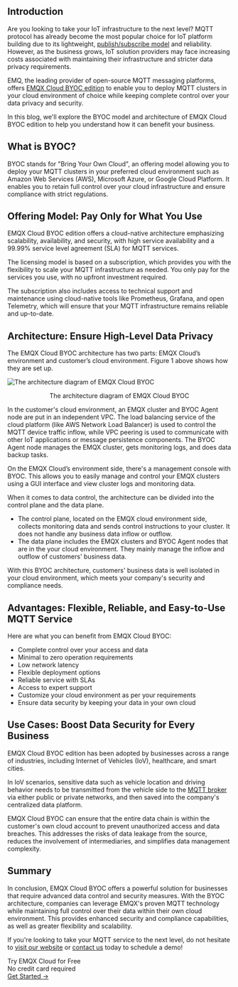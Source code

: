 ## Introduction

Are you looking to take your IoT infrastructure to the next level? MQTT protocol has already become the most popular choice for IoT platform building due to its lightweight, [publish/subscribe model](https://www.emqx.com/en/blog/mqtt-5-introduction-to-publish-subscribe-model) and reliability. However, as the business grows, IoT solution providers may face increasing costs associated with maintaining their infrastructure and stricter data privacy requirements. 

EMQ, the leading provider of open-source MQTT messaging platforms, offers [EMQX Cloud BYOC edition](https://www.emqx.com/en/cloud/byoc) to enable you to deploy MQTT clusters in your cloud environment of choice while keeping complete control over your data privacy and security.

In this blog, we'll explore the BYOC model and architecture of EMQX Cloud BYOC edition to help you understand how it can benefit your business.

## What is BYOC?

BYOC stands for "Bring Your Own Cloud", an offering model allowing you to deploy your MQTT clusters in your preferred cloud environment such as Amazon Web Services (AWS), Microsoft Azure, or Google Cloud Platform. It enables you to retain full control over your cloud infrastructure and ensure compliance with strict regulations.

## Offering Model: Pay Only for What You Use

EMQX Cloud BYOC edition offers a cloud-native architecture emphasizing scalability, availability, and security, with high service availability and a 99.99% service level agreement (SLA) for MQTT services.

The licensing model is based on a subscription, which provides you with the flexibility to scale your MQTT infrastructure as needed. You only pay for the services you use, with no upfront investment required. 

The subscription also includes access to technical support and maintenance using cloud-native tools like Prometheus, Grafana, and open Telemetry, which will ensure that your MQTT infrastructure remains reliable and up-to-date.

## Architecture: Ensure High-Level Data Privacy

The EMQX Cloud BYOC architecture has two parts: EMQX Cloud’s environment and customer’s cloud environment. Figure 1 above shows how they are set up.

![The architecture diagram of EMQX Cloud BYOC](https://assets.emqx.com/images/9ab816f6809f3ceb4fd14f4c4b0bbc08.png)

<center>The architecture diagram of EMQX Cloud BYOC</center>

In the customer's cloud environment, an EMQX cluster and BYOC Agent node are put in an independent VPC. The load balancing service of the cloud platform (like AWS Network Load Balancer) is used to control the MQTT device traffic inflow, while VPC peering is used to communicate with other IoT applications or message persistence components. The BYOC Agent node manages the EMQX cluster, gets monitoring logs, and does data backup tasks.

On the EMQX Cloud’s environment side, there's a management console with BYOC. This allows you to easily manage and control your EMQX clusters using a GUI interface and view cluster logs and monitoring data.

When it comes to data control, the architecture can be divided into the control plane and the data plane. 

- The control plane, located on the EMQX cloud environment side, collects monitoring data and sends control instructions to your cluster. It does not handle any business data inflow or outflow. 
- The data plane includes the EMQX clusters and BYOC Agent nodes that are in the your cloud environment. They mainly manage the inflow and outflow of customers' business data. 

With this BYOC architecture, customers' business data is well isolated in your cloud environment, which meets your company's security and compliance needs.

## Advantages: Flexible, Reliable, and Easy-to-Use MQTT Service

Here are what you can benefit from EMQX Cloud BYOC:

* Complete control over your access and data
* Minimal to zero operation requirements
* Low network latency
* Flexible deployment options
* Reliable service with SLAs
* Access to expert support
* Customize your cloud environment as per your requirements
* Ensure data security by keeping your data in your own cloud

## Use Cases: Boost Data Security for Every Business

EMQX Cloud BYOC edition has been adopted by businesses across a range of industries, including Internet of Vehicles (IoV), healthcare, and smart cities.

In IoV scenarios, sensitive data such as vehicle location and driving behavior needs to be transmitted from the vehicle side to the [MQTT broker](https://www.emqx.io/) via either public or private networks, and then saved into the company's centralized data platform.

EMQX Cloud BYOC can ensure that the entire data chain is within the customer's own cloud account to prevent unauthorized access and data breaches. This addresses the risks of data leakage from the source, reduces the involvement of intermediaries, and simplifies data management complexity.

## Summary

In conclusion, EMQX Cloud BYOC offers a powerful solution for businesses that require advanced data control and security measures. With the BYOC architecture, companies can leverage EMQX's proven MQTT technology while maintaining full control over their data within their own cloud environment. This provides enhanced security and compliance capabilities, as well as greater flexibility and scalability. 

If you're looking to take your MQTT service to the next level, do not hesitate to  [visit our website](https://www.emqx.com/en/cloud/byoc)  or  [contact us](https://www.emqx.com/en/contact?product=cloud)  today to schedule a demo!

<section class="promotion">
    <div>
        Try EMQX Cloud for Free
        <div class="is-size-14 is-text-normal has-text-weight-normal">No credit card required</div>
    </div>
    <a href="https://accounts.emqx.com/signup?continue=https://cloud-intl.emqx.com/console/deployments/0?oper=new" class="button is-gradient px-5">Get Started →</a>
</section>
